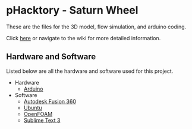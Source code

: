 # pHacktory - Saturn Wheel
These are the files for the 3D model, flow simulation, and arduino coding.

Click [here](https://github.com/pHacktory/saturnWheel/wiki) or navigate to the wiki for more detailed information.
## Hardware and Software
Listed below are all the hardware and software used for this project.
* Hardware
  * [Arduino](https://www.arduino.cc/)
* Software
  * [Autodesk Fusion 360](https://www.autodesk.com/products/fusion-360/overview)
  * [Ubuntu](https://www.ubuntu.com/)
  * [OpenFOAM](https://openfoam.org/)
  * [Sublime Text 3](https://www.sublimetext.com/)

